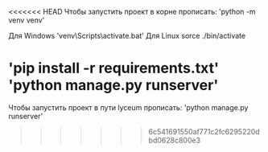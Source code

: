 <<<<<<< HEAD
Чтобы запустить проект в корне прописать:
'python -m venv venv'

Для Windows
'venv\Scripts\activate.bat'
Для Linux
sorce ./bin/activate

'pip install -r requirements.txt'
'python manage.py runserver'
=======
Чтобы запустить проект в пути lyceum прописать:
'python manage.py runserver'
>>>>>>> 6c541691550af771c2fc6295220dbd0628c800e3
